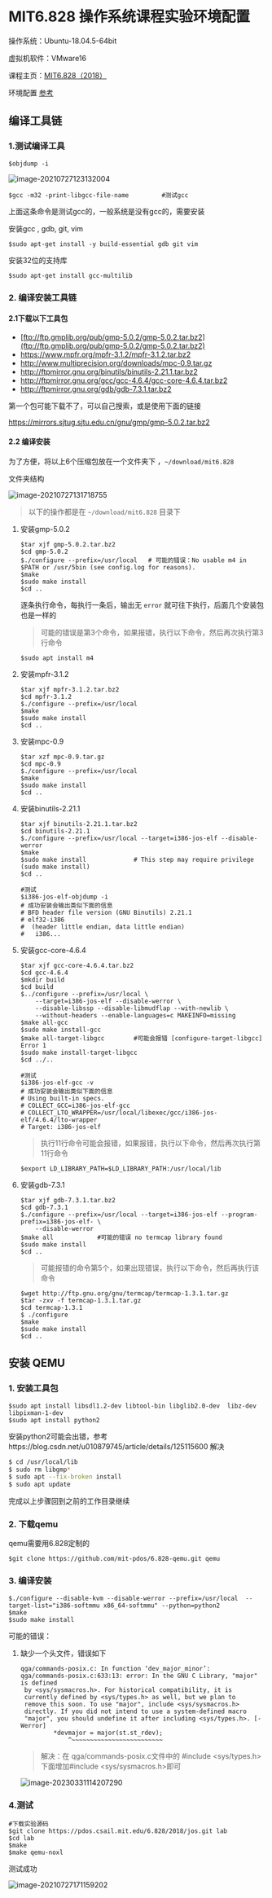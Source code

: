 # MIT6.828 操作系统课程实验环境配置

操作系统：Ubuntu-18.04.5-64bit

虚拟机软件：VMware16

课程主页：[MIT6.828（2018）](https://pdos.csail.mit.edu/6.828/2018/schedule.html)

环境配置 [参考](https://pdos.csail.mit.edu/6.828/2018/tools.html)

## 编译工具链

### 1.测试编译工具

```shell
$objdump -i
```

<img src="https://kinvy-images.oss-cn-beijing.aliyuncs.com/Images/image-20210727123132004.png" title="" alt="image-20210727123132004" data-align="center">

```shell
$gcc -m32 -print-libgcc-file-name         #测试gcc
```

上面这条命令是测试gcc的，一般系统是没有gcc的，需要安装

安装gcc , gdb, git, vim

```shell
$sudo apt-get install -y build-essential gdb git vim
```

安装32位的支持库

```shell
$sudo apt-get install gcc-multilib
```

### 2. 编译安装工具链

#### 2.1下载以下工具包

- [ftp://ftp.gmplib.org/pub/gmp-5.0.2/gmp-5.0.2.tar.bz2](ftp://ftp.gmplib.org/pub/gmp-5.0.2/gmp-5.0.2.tar.bz2)
- https://www.mpfr.org/mpfr-3.1.2/mpfr-3.1.2.tar.bz2
- http://www.multiprecision.org/downloads/mpc-0.9.tar.gz
- http://ftpmirror.gnu.org/binutils/binutils-2.21.1.tar.bz2
- http://ftpmirror.gnu.org/gcc/gcc-4.6.4/gcc-core-4.6.4.tar.bz2
- http://ftpmirror.gnu.org/gdb/gdb-7.3.1.tar.bz2

第一个包可能下载不了，可以自己搜索，或是使用下面的链接

https://mirrors.sjtug.sjtu.edu.cn/gnu/gmp/gmp-5.0.2.tar.bz2

#### 2.2 编译安装

为了方便，将以上6个压缩包放在一个文件夹下 ，`~/download/mit6.828`

文件夹结构

![image-20210727131718755](https://kinvy-images.oss-cn-beijing.aliyuncs.com/Images/image-20210727131718755.png)

> 以下的操作都是在 `~/download/mit6.828` 目录下

1. 安装gmp-5.0.2
   
   ```shell
   $tar xjf gmp-5.0.2.tar.bz2
   $cd gmp-5.0.2
   $./configure --prefix=/usr/local   # 可能的错误：No usable m4 in $PATH or /usr/5bin (see config.log for reasons).
   $make
   $sudo make install             
   $cd ..
   ```
   
   逐条执行命令，每执行一条后，输出无 `error` 就可往下执行，后面几个安装包也是一样的
   
   > 可能的错误是第3个命令，如果报错，执行以下命令，然后再次执行第3行命令
   
   ```shell
   $sudo apt install m4
   ```

2. 安装mpfr-3.1.2
   
   ```shell
   $tar xjf mpfr-3.1.2.tar.bz2
   $cd mpfr-3.1.2
   $./configure --prefix=/usr/local
   $make
   $sudo make install           
   $cd ..
   ```

3. 安装mpc-0.9
   
   ```shell
   $tar xzf mpc-0.9.tar.gz
   $cd mpc-0.9
   $./configure --prefix=/usr/local
   $make
   $sudo make install            
   $cd ..
   ```

4. 安装binutils-2.21.1
   
   ```shell
   $tar xjf binutils-2.21.1.tar.bz2
   $cd binutils-2.21.1
   $./configure --prefix=/usr/local --target=i386-jos-elf --disable-werror
   $make
   $sudo make install             # This step may require privilege (sudo make install)
   $cd ..
   
   #测试
   $i386-jos-elf-objdump -i
   # 成功安装会输出类似下面的信息
   # BFD header file version (GNU Binutils) 2.21.1
   # elf32-i386
   #  (header little endian, data little endian)
   #   i386...
   ```

5. 安装gcc-core-4.6.4
   
   ```shell
   $tar xjf gcc-core-4.6.4.tar.bz2
   $cd gcc-4.6.4
   $mkdir build           
   $cd build
   $../configure --prefix=/usr/local \
       --target=i386-jos-elf --disable-werror \
       --disable-libssp --disable-libmudflap --with-newlib \
       --without-headers --enable-languages=c MAKEINFO=missing
   $make all-gcc
   $sudo make install-gcc         
   $make all-target-libgcc        #可能会报错 [configure-target-libgcc] Error 1
   $sudo make install-target-libgcc   
   $cd ../..
   
   #测试
   $i386-jos-elf-gcc -v
   # 成功安装会输出类似下面的信息
   # Using built-in specs.
   # COLLECT_GCC=i386-jos-elf-gcc
   # COLLECT_LTO_WRAPPER=/usr/local/libexec/gcc/i386-jos-elf/4.6.4/lto-wrapper
   # Target: i386-jos-elf
   ```
   
   > 执行11行命令可能会报错，如果报错，执行以下命令，然后再次执行第11行命令
   
   ```shell
   $export LD_LIBRARY_PATH=$LD_LIBRARY_PATH:/usr/local/lib 
   ```

6. 安装gdb-7.3.1
   
   ```shell
   $tar xjf gdb-7.3.1.tar.bz2
   $cd gdb-7.3.1
   $./configure --prefix=/usr/local --target=i386-jos-elf --program-prefix=i386-jos-elf- \
       --disable-werror
   $make all            #可能的错误 no termcap library found
   $sudo make install         
   $cd ..
   ```
   
   > 可能报错的命令第5个，如果出现错误，执行以下命令，然后再执行该命令
   
   ```shell
   $wget http://ftp.gnu.org/gnu/termcap/termcap-1.3.1.tar.gz
   $tar -zxv -f termcap-1.3.1.tar.gz
   $cd termcap-1.3.1
   $ ./configure 
   $make
   $sudo make install
   $cd ..
   ```

## 安装 QEMU

### 1. 安装工具包

```shell
$sudo apt install libsdl1.2-dev libtool-bin libglib2.0-dev  libz-dev  libpixman-1-dev
$sudo apt install python2
```

安装python2可能会出错，参考https://blog.csdn.net/u010879745/article/details/125115600 解决

```bash
$ cd /usr/local/lib
$ sudo rm libgmp*
$ sudo apt --fix-broken install
$ sudo apt update
```

完成以上步骤回到之前的工作目录继续



### 2. 下载qemu

qemu需要用6.828定制的

```shell
$git clone https://github.com/mit-pdos/6.828-qemu.git qemu
```

### 3. 编译安装

```shell
$./configure --disable-kvm --disable-werror --prefix=/usr/local  --target-list="i386-softmmu x86_64-softmmu" --python=python2
$make
$sudo make install
```

可能的错误：

1. 缺少一个头文件，错误如下
   
   ```shell
   qga/commands-posix.c: In function ‘dev_major_minor’:
   qga/commands-posix.c:633:13: error: In the GNU C Library, "major" is defined
    by <sys/sysmacros.h>. For historical compatibility, it is
    currently defined by <sys/types.h> as well, but we plan to
    remove this soon. To use "major", include <sys/sysmacros.h>
    directly. If you did not intend to use a system-defined macro
    "major", you should undefine it after including <sys/types.h>. [-Werror]
            *devmajor = major(st.st_rdev);
                ^~~~~~~~~~~~~~~~~~~~~~~~~~   
   ```
   
   > 解决：在 qga/commands-posix.c文件中的 #include <sys/types.h> 下面增加#include <sys/sysmacros.h>即可
   
   ![image-20230331114207290](https://kinvy-images.oss-cn-beijing.aliyuncs.com/Images/image-20230331114207290.png)

### 4.测试

```shell
#下载实验源码
$git clone https://pdos.csail.mit.edu/6.828/2018/jos.git lab
$cd lab
$make
$make qemu-noxl
```

测试成功

![image-20210727171159202](https://kinvy-images.oss-cn-beijing.aliyuncs.com/Images/image-20210727171159202.png)
